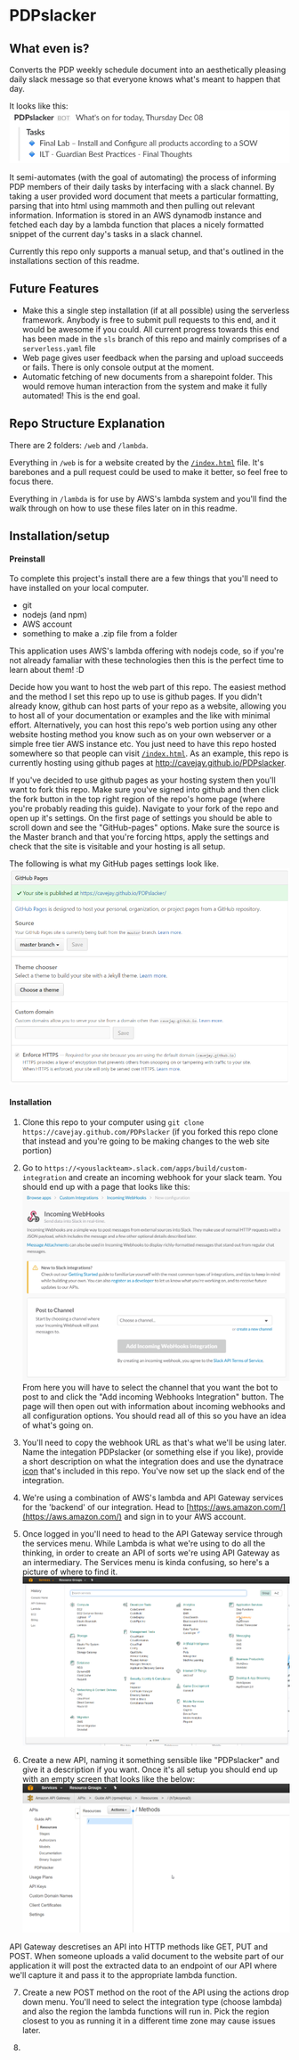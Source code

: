 # PDPslacker

## What even is?

Converts the PDP weekly schedule document into an aesthetically pleasing daily slack message so that everyone knows what's meant to happen that day.

It looks like this: ![](imgs/2017-01-03-18-01-23.png)

It semi-automates (with the goal of automating) the process of informing PDP members of their daily tasks by interfacing with a slack channel. 
By taking a user provided word document that meets a particular formatting, parsing that into html using mammoth and then pulling out relevant information.
Information is stored in an AWS dynamodb instance and fetched each day by a lambda function that places a nicely formatted snippet of the current day's tasks in a slack channel. 

Currently this repo only supports a manual setup, and that's outlined in the installations section of this readme. 

## Future Features

- Make this a single step installation (if at all possible) using the serverless framework. Anybody is free to submit pull requests to this end, and it would be awesome if you could. All current progress towards this end has been made in the `sls` branch of this repo and mainly comprises of a `serverless.yaml` file
- Web page gives user feedback when the parsing and upload succeeds or fails. There is only console output at the moment.
- Automatic fetching of new documents from a sharepoint folder. This would remove human interaction from the system and make it fully automated! This is the end goal. 

## Repo Structure Explanation

There are 2 folders: `/web` and `/lambda`. 

Everything in `/web` is for a website created by the [`/index.html`](./index.html) file. It's barebones and a pull request could be used to make it better, so feel free to focus there. 

Everything in `/lambda` is for use by AWS's lambda system and you'll find the walk through on how to use these files later on in this readme.

## Installation/setup

#### Preinstall

To complete this project's install there are a few things that you'll need to have installed on your local computer. 
- git
- nodejs (and npm)
- AWS account
- something to make a .zip file from a folder

This application uses AWS's lambda offering with nodejs code, so if you're not already famaliar with these technologies then this is the perfect time to learn about them! :D

Decide how you want to host the web part of this repo. The easiest method and the method I set this repo up to use is github pages. If you didn't already know, github can host parts of your repo as a website, allowing you to host all of your documentation or examples and the like with minimal effort. Alternatively, you can host this repo's web portion using any other website hosting method you know such as on your own webserver or a simple free tier AWS instance etc. You just need to have this repo hosted somewhere so that people can visit [`/index.html`](./index.html). As an example, this repo is currently hosting using github pages at http://cavejay.github.io/PDPslacker.

If you've decided to use github pages as your hosting system then you'll want to fork this repo. Make sure you've signed into github and then click the fork button in the top right region of the repo's home page (where you're probably reading this guide). Navigate to your fork of the repo and open up it's settings. On the first page of settings you should be able to scroll down and see the "GitHub-pages" options. Make sure the source is the Master branch and that you're forcing https, apply the settings and check that the site is visitable and your hosting is all setup. 

The following is what my GitHub pages settings look like.
![](imgs/2017-01-03-09-48-36.png)

#### Installation

1. Clone this repo to your computer using `git clone https://cavejay.github.com/PDPslacker` (if you forked this repo clone that instead and you're going to be making changes to the web site portion)

2. Go to `https://<youslackteam>.slack.com/apps/build/custom-integration` and create an incoming webhook for your slack team. You should end up with a page that looks like this: ![](imgs/2017-01-03-10-15-52.png) From here you will have to select the channel that you want the bot to post to and click the "Add incoming Webhooks Integration" button. The page will then open out with information about incoming webhooks and all configuration options. You should read all of this so you have an idea of what's going on.

3. You'll need to copy the webhook URL as that's what we'll be using later. Name the integation PDPslacker (or something else if you like), provide a short description on what the integration does and use the dynatrace [icon](./dynatraceIcon.png) that's included in this repo. You've now set up the slack end of the integration. 

4. We're using a combination of AWS's lambda and API Gateway services for the 'backend' of our integration. Head to [https://aws.amazon.com/](https://aws.amazon.com/) and sign in to your AWS account.








5. Once logged in you'll need to head to the API Gateway service through the services menu. While Lambda is what we're using to do all the thinking, in order to create an API of sorts we're using API Gateway as an intermediary. The Services menu is kinda confusing, so here's a picture of where to find it. ![](imgs/2017-01-03-12-29-38.png)

6. Create a new API, naming it something sensible like "PDPslacker" and give it a description if you want. Once it's all setup you should end up with an empty screen that looks like the below:
![](imgs/2017-01-03-12-41-47.png)

API Gateway descretises an API into HTTP methods like GET, PUT and POST. When someone uploads a valid document to the website part of our application it will post the extracted data to an endpoint of our API where we'll capture it and pass it to the appropriate lambda function.

7.  Create a new POST method on the root of the API using the actions drop down menu. You'll need to select the integration type (choose lambda) and also the region the lambda functions will run in. Pick the region closest to you as running it in a different time zone may cause issues later.

8. 







